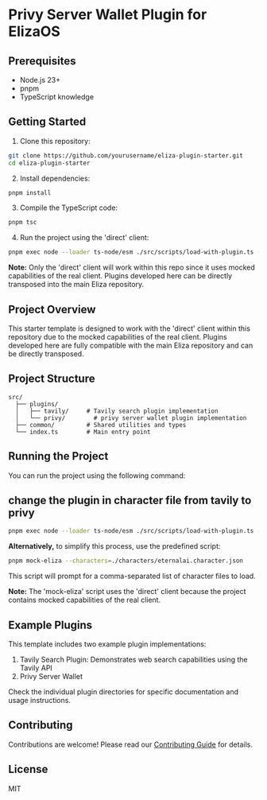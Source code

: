 # Privy Server Wallet Plugin for ElizaOS


## Prerequisites

- Node.js 23+
- pnpm
- TypeScript knowledge

## Getting Started

1. Clone this repository:
```bash
git clone https://github.com/yourusername/eliza-plugin-starter.git
cd eliza-plugin-starter
```

2. Install dependencies:
```bash
pnpm install
```

3. Compile the TypeScript code:
```bash
pnpm tsc
```

4. Run the project using the 'direct' client:
```bash
pnpm exec node --loader ts-node/esm ./src/scripts/load-with-plugin.ts --characters=./characters/eternalai.character.json
```

**Note:** Only the 'direct' client will work within this repo since it uses mocked capabilities of the real client. Plugins developed here can be directly transposed into the main Eliza repository.

## Project Overview

This starter template is designed to work with the 'direct' client within this repository due to the mocked capabilities of the real client. Plugins developed here are fully compatible with the main Eliza repository and can be directly transposed.

## Project Structure

```
src/
  ├── plugins/
  │   ├── tavily/     # Tavily search plugin implementation
  │   └── privy/        # privy server wallet plugin implementation
  ├── common/         # Shared utilities and types
  └── index.ts        # Main entry point
```


## Running the Project

You can run the project using the following command:
## change the plugin in character file from tavily to privy

```bash
pnpm exec node --loader ts-node/esm ./src/scripts/load-with-plugin.ts --characters=./characters/eternalai.character.json
```

**Alternatively,** to simplify this process, use the predefined script:

```bash
pnpm mock-eliza --characters=./characters/eternalai.character.json
```

This script will prompt for a comma-separated list of character files to load.

**Note:** The 'mock-eliza' script uses the 'direct' client because the project contains mocked capabilities of the real client.

## Example Plugins

This template includes two example plugin implementations:

1. Tavily Search Plugin: Demonstrates web search capabilities using the Tavily API
2. Privy Server Wallet 

Check the individual plugin directories for specific documentation and usage instructions.

## Contributing

Contributions are welcome! Please read our [Contributing Guide](CONTRIBUTING.md) for details.

## License

MIT

